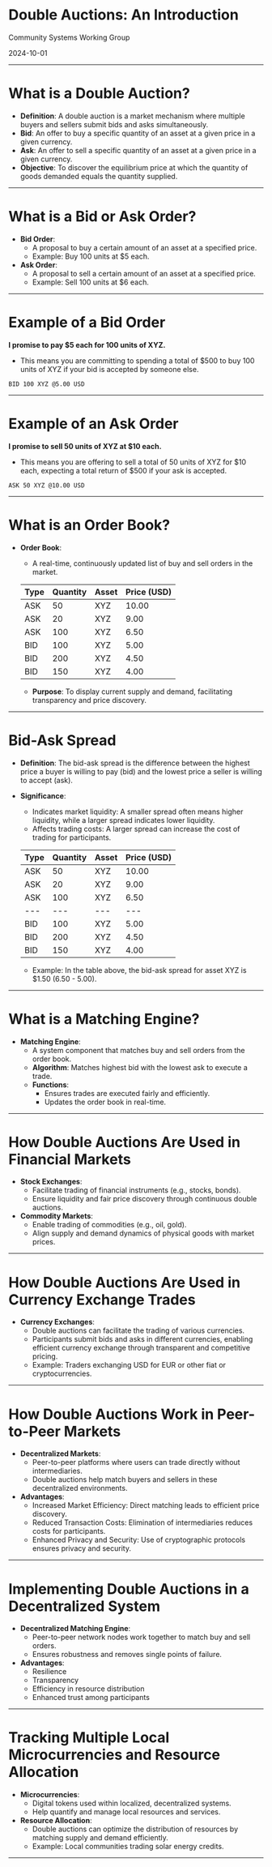 # Double Auctions: An Introduction

Community Systems Working Group

2024-10-01

---

# What is a Double Auction?

- **Definition**: A double auction is a market mechanism where multiple buyers and sellers submit bids and asks simultaneously.
- **Bid**: An offer to buy a specific quantity of an asset at a given price in a given currency.
- **Ask**: An offer to sell a specific quantity of an asset at a given price in a given currency.
- **Objective**: To discover the equilibrium price at which the quantity of goods demanded equals the quantity supplied.

---

# What is a Bid or Ask Order?

- **Bid Order**:
  - A proposal to buy a certain amount of an asset at a specified price.
  - Example: Buy 100 units at $5 each.
- **Ask Order**:
  - A proposal to sell a certain amount of an asset at a specified price.
  - Example: Sell 100 units at $6 each.

---

# Example of a Bid Order 

**I promise to pay $5 each for 100 units of XYZ.**
- This means you are committing to spending a total of $500 to buy 100 units of XYZ if your bid is accepted by someone else.

```
BID 100 XYZ @5.00 USD
```

---

# Example of an Ask Order

**I promise to sell 50 units of XYZ at $10 each.**
- This means you are offering to sell a total of 50 units of XYZ for $10 each, expecting a total return of $500 if your ask is accepted.

```
ASK 50 XYZ @10.00 USD
```

---

# What is an Order Book?

- **Order Book**:
  - A real-time, continuously updated list of buy and sell orders in the market.

  | Type | Quantity | Asset | Price (USD) |
  |---|---|---|---|
  | ASK | 50 | XYZ | 10.00 |
  | ASK | 20 | XYZ | 9.00 |
  | ASK | 100 | XYZ | 6.50 |
  | BID | 100 | XYZ | 5.00 |
  | BID | 200 | XYZ | 4.50 |
  | BID | 150 | XYZ | 4.00 |

  - **Purpose**: To display current supply and demand, facilitating transparency and price discovery.

---

# Bid-Ask Spread

- **Definition**: The bid-ask spread is the difference between the highest price a buyer is willing to pay (bid) and the lowest price a seller is willing to accept (ask).
- **Significance**: 
  - Indicates market liquidity: A smaller spread often means higher liquidity, while a larger spread indicates lower liquidity.
  - Affects trading costs: A larger spread can increase the cost of trading for participants.

  | Type | Quantity | Asset | Price (USD) |
  |---|---|---|---|
  | ASK | 50 | XYZ | 10.00 |
  | ASK | 20 | XYZ | 9.00 |
  | ASK | 100 | XYZ | 6.50 |
  | --- | --- | --- | --- |
  | BID | 100 | XYZ | 5.00 |
  | BID | 200 | XYZ | 4.50 |
  | BID | 150 | XYZ | 4.00 |

  - Example: In the table above, the bid-ask spread for asset XYZ is $1.50 (6.50 - 5.00).

---

# What is a Matching Engine?

- **Matching Engine**:
  - A system component that matches buy and sell orders from the order book.
  - **Algorithm**: Matches highest bid with the lowest ask to execute a trade.
  - **Functions**:
    - Ensures trades are executed fairly and efficiently.
    - Updates the order book in real-time.

---

# How Double Auctions Are Used in Financial Markets

- **Stock Exchanges**:
  - Facilitate trading of financial instruments (e.g., stocks, bonds).
  - Ensure liquidity and fair price discovery through continuous double auctions.
- **Commodity Markets**:
  - Enable trading of commodities (e.g., oil, gold).
  - Align supply and demand dynamics of physical goods with market prices.

---

# How Double Auctions Are Used in Currency Exchange Trades

- **Currency Exchanges**:
  - Double auctions can facilitate the trading of various currencies.
  - Participants submit bids and asks in different currencies, enabling efficient currency exchange through transparent and competitive pricing.
  - Example: Traders exchanging USD for EUR or other fiat or cryptocurrencies.

---

# How Double Auctions Work in Peer-to-Peer Markets

- **Decentralized Markets**:
  - Peer-to-peer platforms where users can trade directly without intermediaries.
  - Double auctions help match buyers and sellers in these decentralized environments.
- **Advantages**:
  - Increased Market Efficiency: Direct matching leads to efficient price discovery.
  - Reduced Transaction Costs: Elimination of intermediaries reduces costs for participants.
  - Enhanced Privacy and Security: Use of cryptographic protocols ensures privacy and security.
  
---

# Implementing Double Auctions in a Decentralized System

- **Decentralized Matching Engine**:
  - Peer-to-peer network nodes work together to match buy and sell orders.
  - Ensures robustness and removes single points of failure.
- **Advantages**:
  - Resilience
  - Transparency
  - Efficiency in resource distribution
  - Enhanced trust among participants

---

# Tracking Multiple Local Microcurrencies and Resource Allocation

- **Microcurrencies**:
  - Digital tokens used within localized, decentralized systems.
  - Help quantify and manage local resources and services.
- **Resource Allocation**:
  - Double auctions can optimize the distribution of resources by matching supply and demand efficiently.
  - Example: Local communities trading solar energy credits.

---

